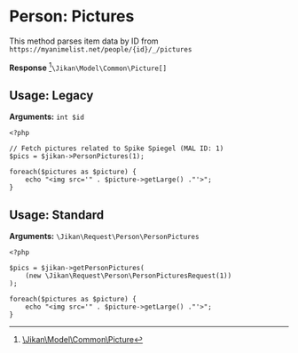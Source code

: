 # Person: Pictures
This method parses item data by ID from `https://myanimelist.net/people/{id}/_/pictures`

**Response** [^1]`\Jikan\Model\Common\Picture[]`

## Usage: Legacy
**Arguments:** `int $id`
```
<?php

// Fetch pictures related to Spike Spiegel (MAL ID: 1)
$pics = $jikan->PersonPictures(1);

foreach($pictures as $picture) {
    echo "<img src='" . $picture->getLarge() ."'>";
}
```

## Usage: Standard

**Arguments:** `\Jikan\Request\Person\PersonPictures`
```
<?php

$pics = $jikan->getPersonPictures(
    (new \Jikan\Request\Person\PersonPicturesRequest(1))
);

foreach($pictures as $picture) {
    echo "<img src='" . $picture->getLarge() ."'>";
}
```


[^1]: [\Jikan\Model\Common\Picture](/objects/model/common/picture)
